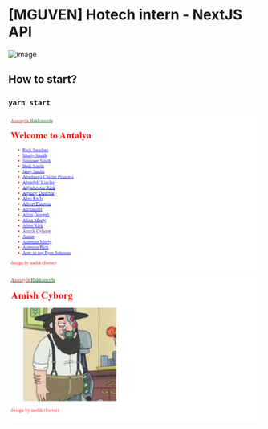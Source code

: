 # [MGUVEN] Hotech intern - NextJS API

![image](http://www.hotech.company/files/E2D46D32-3B4E-4DDD-8F4A-E5EA526E6D49/imgs/menu_logo.png)


## How to start?

### `yarn start`


![image](./next-ornek.png)
![image](./next-ornek2.png)

